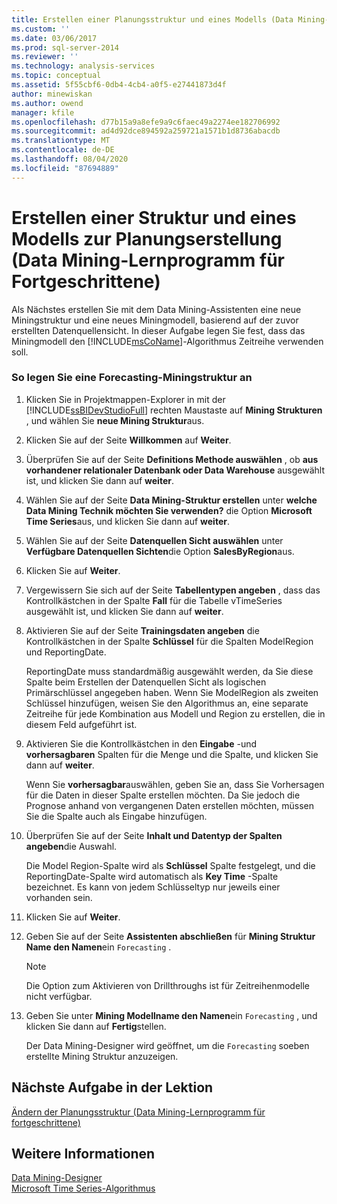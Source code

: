 ```yaml
---
title: Erstellen einer Planungsstruktur und eines Modells (Data Mining-Lernprogramm für Fortgeschrittene) | Microsoft-Dokumentation
ms.custom: ''
ms.date: 03/06/2017
ms.prod: sql-server-2014
ms.reviewer: ''
ms.technology: analysis-services
ms.topic: conceptual
ms.assetid: 5f55cbf6-0db4-4cb4-a0f5-e27441873d4f
author: minewiskan
ms.author: owend
manager: kfile
ms.openlocfilehash: d77b15a9a8efe9a9c6faec49a2274ee182706992
ms.sourcegitcommit: ad4d92dce894592a259721a1571b1d8736abacdb
ms.translationtype: MT
ms.contentlocale: de-DE
ms.lasthandoff: 08/04/2020
ms.locfileid: "87694889"
---
```

# <a name="creating-a-forecasting-structure-and-model-intermediate-data-mining-tutorial"></a>Erstellen einer Struktur und eines Modells zur Planungserstellung (Data Mining-Lernprogramm für Fortgeschrittene)
  Als Nächstes erstellen Sie mit dem Data Mining-Assistenten eine neue Miningstruktur und eine neues Miningmodell, basierend auf der zuvor erstellten Datenquellensicht. In dieser Aufgabe legen Sie fest, dass das Miningmodell den [!INCLUDE[msCoName](../includes/msconame-md.md)]-Algorithmus Zeitreihe verwenden soll.  
  
### <a name="to-create-a-forecasting-mining-structure"></a>So legen Sie eine Forecasting-Miningstruktur an  
  
1.  Klicken Sie in Projektmappen-Explorer in mit der [!INCLUDE[ssBIDevStudioFull](../includes/ssbidevstudiofull-md.md)] rechten Maustaste auf **Mining Strukturen** , und wählen Sie **neue Mining Struktur**aus.  
  
2.  Klicken Sie auf der Seite **Willkommen** auf **Weiter**.  
  
3.  Überprüfen Sie auf der Seite **Definitions Methode auswählen** , ob **aus vorhandener relationaler Datenbank oder Data Warehouse** ausgewählt ist, und klicken Sie dann auf **weiter**.  
  
4.  Wählen Sie auf der Seite **Data Mining-Struktur erstellen** unter **welche Data Mining Technik möchten Sie verwenden?** die Option **Microsoft Time Series**aus, und klicken Sie dann auf **weiter**.  
  
5.  Wählen Sie auf der Seite **Datenquellen Sicht auswählen** unter **Verfügbare Datenquellen Sichten**die Option **SalesByRegion**aus.  
  
6.  Klicken Sie auf **Weiter**.  
  
7.  Vergewissern Sie sich auf der Seite **Tabellentypen angeben** , dass das Kontrollkästchen in der Spalte **Fall** für die Tabelle vTimeSeries ausgewählt ist, und klicken Sie dann auf **weiter**.  
  
8.  Aktivieren Sie auf der Seite **Trainingsdaten angeben** die Kontrollkästchen in der Spalte **Schlüssel** für die Spalten ModelRegion und ReportingDate.  
  
     ReportingDate muss standardmäßig ausgewählt werden, da Sie diese Spalte beim Erstellen der Datenquellen Sicht als logischen Primärschlüssel angegeben haben. Wenn Sie ModelRegion als zweiten Schlüssel hinzufügen, weisen Sie den Algorithmus an, eine separate Zeitreihe für jede Kombination aus Modell und Region zu erstellen, die in diesem Feld aufgeführt ist.  
  
9. Aktivieren Sie die Kontrollkästchen in den **Eingabe** -und **vorhersagbaren** Spalten für die Menge und die Spalte, und klicken Sie dann auf **weiter**.  
  
     Wenn Sie **vorhersagbar**auswählen, geben Sie an, dass Sie Vorhersagen für die Daten in dieser Spalte erstellen möchten. Da Sie jedoch die Prognose anhand von vergangenen Daten erstellen möchten, müssen Sie die Spalte auch als Eingabe hinzufügen.  
  
10. Überprüfen Sie auf der Seite **Inhalt und Datentyp der Spalten angeben**die Auswahl.  
  
     Die Model Region-Spalte wird als **Schlüssel** Spalte festgelegt, und die ReportingDate-Spalte wird automatisch als **Key Time** -Spalte bezeichnet. Es kann von jedem Schlüsseltyp nur jeweils einer vorhanden sein.  
  
11. Klicken Sie auf **Weiter**.  
  
12. Geben Sie auf der Seite **Assistenten abschließen** für **Mining Struktur Name den Namen**ein `Forecasting` .  
  
    > [!NOTE]  
    >  Die Option zum Aktivieren von Drillthroughs ist für Zeitreihenmodelle nicht verfügbar.  
  
13. Geben Sie unter **Mining Modellname den Namen**ein `Forecasting` , und klicken Sie dann auf **Fertig**stellen.  
  
     Der Data Mining-Designer wird geöffnet, um die `Forecasting` soeben erstellte Mining Struktur anzuzeigen.  
  
## <a name="next-task-in-lesson"></a>Nächste Aufgabe in der Lektion  
 [Ändern der Planungsstruktur &#40;Data Mining-Lernprogramm für fortgeschrittene&#41;](../../2014/tutorials/modifying-the-forecasting-structure-intermediate-data-mining-tutorial.md)  
  
## <a name="see-also"></a>Weitere Informationen  
 [Data Mining-Designer](../../2014/analysis-services/data-mining/data-mining-designer.md)   
 [Microsoft Time Series-Algorithmus](../../2014/analysis-services/data-mining/microsoft-time-series-algorithm.md)  
  
  
